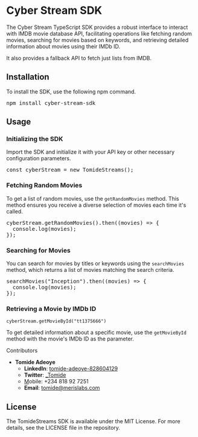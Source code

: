 # Cyber Stream SDK

The Cyber Stream TypeScript SDK provides a robust interface to interact with IMDB movie database API, facilitating operations like fetching random movies, searching for movies based on keywords, and retrieving detailed information about movies using their IMDb ID.

It also provides a fallback API to fetch just lists from IMDB.

## Installation

To install the SDK, use the following npm command.

<pre>npm install cyber-stream-sdk</pre>

## Usage

### Initializing the SDK

Import the SDK and initialize it with your API key or other necessary configuration parameters.

<pre>const cyberStream = new TomideStreams();</pre>

### Fetching Random Movies

To get a list of random movies, use the `getRandomMovies` method. This method ensures you receive a diverse selection of movies each time it's called.

<pre>cyberStream.getRandomMovies().then((movies) => {
  console.log(movies);
});</pre>

### Searching for Movies

You can search for movies by titles or keywords using the `searchMovies` method, which returns a list of movies matching the search criteria.

<pre>searchMovies("Inception").then((movies) => {
  console.log(movies);
});</pre>

### Retrieving a Movie by IMDb ID

```
cyberStream.getMovieById("tt1375666")
```

To get detailed information about a specific movie, use the `getMovieById` method with the movie's IMDb ID as the parameter.

Contributors

- **Tomide Adeoye**
  - **LinkedIn**: [tomide-adeoye-828604129](https://www.linkedin.com/in/tomide-adeoye-828604129/)
  - **Twitter**: [\_Tomide
    ](https://twitter.com/_Tomide)
  - [M](https://twitter.com/_Tomide)obile: +234 818 92 7251
  - **Email**: [tomide@merislabs.com](mailto:tomide@merislabs.com)

## License

The TomideStreams SDK is available under the MIT License. For more details, see the LICENSE file in the repository.

